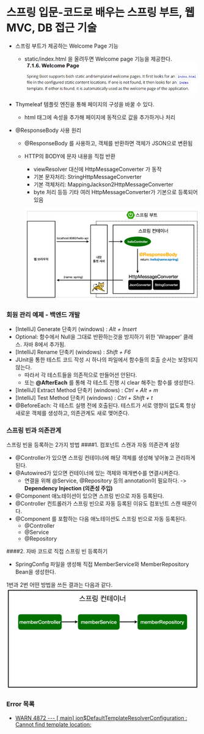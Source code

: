 # 스프링 입문-코드로 배우는 스프링 부트, 웹 MVC, DB 접근 기술

- 스프링 부트가 제공하는 Welcome Page 기능
  - static/index.html 을 올려두면 Welcome page 기능을 제공한다.
   ![img.png](img.png)
- Thymeleaf 템플릿 엔진을 통해 페이지의 구성을 바꿀 수 있다.
  - html 태그에 속성을 추가해 페이지에 동적으로 값을 추가하거나 처리

- @ResponseBody 사용 원리
  - @ResponseBody 를 사용하고, 객체를 반환하면 객체가 JSON으로 변환됨
  - HTTP의 BODY에 문자 내용을 직접 반환
    - viewResolver 대신에 HttpMessageConverter 가 동작
    - 기본 문자처리: StringHttpMessageConverter
    - 기본 객체처리: MappingJackson2HttpMessageConverter
    - byte 처리 등등 기타 여러 HttpMessageConverter가 기본으로 등록되어 있음

    ![img_1.png](img_1.png)

### 회원 관리 예제 - 백엔드 개발
  - [IntelliJ] Generate 단축키 (windows) : *Alt + Insert*
  - Optional: 함수에서 Null을 그대로 반환하는것을 방지하기 위한 'Wrapper' 클래스. 자바 8에서 추가됨.
  - [IntelliJ] Rename 단축키 (windows) : *Shift + F6*
  - JUnit을 통한 테스트 코드 작성 시 하나의 파일에서 함수들의 호출 순서는 보장되지 않는다.
    - 따라서 각 테스트들을 의존적으로 만들어션 안된다.
    - 또는 **@AfterEach** 를 통해 각 테스트 진행 시 clear 해주는 함수를 생성한다.
  - [IntelliJ] Extract Method 단축키 (windows) : *Ctrl + Alt + m*
  - [IntelliJ] Test Method 단축키 (windows) : *Ctrl + Shift + t*
  - @BeforeEach: 각 테스트 실행 전에 호출된다. 테스트가 서로 영향이 없도록 항상 새로운 객체를 생성하고,
    의존관계도 새로 맺어준다.

### 스프링 빈과 의존관계
스프링 빈을 등록하는 2가지 방법
####1. 컴포넌트 스캔과 자동 의존관계 설정
  - @Controller가 있으면 스프링 컨테이너에 해당 객체를 생성해 넣어놓고 관리하게 된다.
  - @Autowired가 있으면 컨테이너에 있는 객체와 매개변수를 연결시켜준다.
    - 연결을 위해 @Service, @Repository 등의 annotation이 필요하다.
    -> **Dependency Injection (의존성 주입)**
  - @Component 애노테이션이 있으면 스프링 빈으로 자동 등록된다.
  - @Controller 컨트롤러가 스프링 빈으로 자동 등록된 이유도 컴포넌트 스캔 때문이다.
  - @Component 를 포함하는 다음 애노테이션도 스프링 빈으로 자동 등록된다.
    - @Controller
    - @Service
    - @Repository
    
####2. 자바 코드로 직접 스프링 빈 등록하기
  - SpringConfig 파일을 생성해 직접 MemberService와 MemberRepository Bean을 생성한다.

1번과 2번 어떤 방법을 쓰든 결과는 다음과 같다.
![img_2.png](img_2.png)



### Error 목록
- [ WARN 4872 --- [           main] ion$DefaultTemplateResolverConfiguration : Cannot find template location:](https://www.inflearn.com/questions/264496/%EC%8A%A4%ED%94%84%EB%A7%81%EB%B6%80%ED%8A%B8-%EB%B9%8C%EB%93%9C-%EC%A4%91-%EC%98%A4%EB%A5%98-%EC%A7%88%EB%AC%B8%EB%93%9C%EB%A6%BD%EB%8B%88%EB%8B%A4-%E3%85%A0%E3%85%A0)